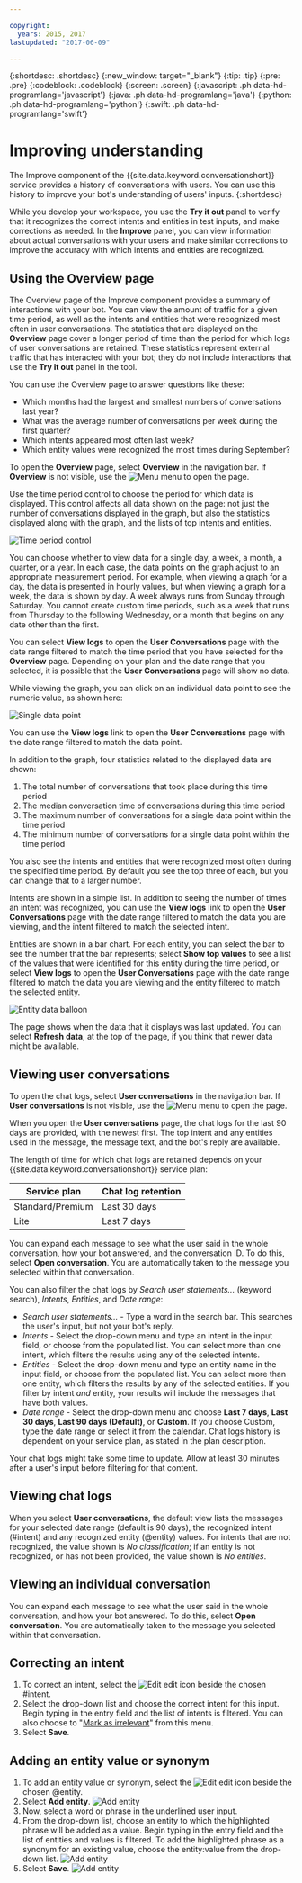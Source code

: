 ```yaml
---

copyright:
  years: 2015, 2017
lastupdated: "2017-06-09"

---
```


{:shortdesc: .shortdesc}
{:new_window: target="_blank"}
{:tip: .tip}
{:pre: .pre}
{:codeblock: .codeblock}
{:screen: .screen}
{:javascript: .ph data-hd-programlang='javascript'}
{:java: .ph data-hd-programlang='java'}
{:python: .ph data-hd-programlang='python'}
{:swift: .ph data-hd-programlang='swift'}

# Improving understanding

The Improve component of the {{site.data.keyword.conversationshort}} service provides a history of conversations with users. You can use this history to improve your bot's understanding of users' inputs.
{:shortdesc}

While you develop your workspace, you use the **Try it out** panel to verify that it recognizes the correct intents and entities in test inputs, and make corrections as needed.  In the **Improve** panel, you can view information about actual conversations with your users and make similar corrections to improve the accuracy with which intents and entities are recognized.

## Using the Overview page

The Overview page of the Improve component provides a summary of interactions with your bot.  You can view the amount of traffic for a given time period, as well as the intents and entities that were recognized most often in user conversations.  The statistics that are displayed on the **Overview** page cover a longer period of time than the period for which logs of user conversations are retained.  These statistics represent external traffic that has interacted with your bot; they do not include interactions that use the **Try it out** panel in the tool.

You can use the Overview page to answer questions like these:

* Which months had the largest and smallest numbers of conversations last year?
* What was the average number of conversations per week during the first quarter?
* Which intents appeared most often last week?
* Which entity values were recognized the most times during September?

To open the **Overview** page, select **Overview** in the navigation bar. If **Overview** is not visible, use the ![Menu](images/Menu_16.png) menu to open the page.

Use the time period control to choose the period for which data is displayed.  This control affects all data shown on the page: not just the number of conversations displayed in the graph, but also the statistics displayed along with the graph, and the lists of top intents and entities.

![Time period control](images/oview-time.png)

You can choose whether to view data for a single day, a week, a month, a quarter, or a year.  In each case, the data points on the graph adjust to an appropriate measurement period.  For example, when viewing a graph for a day, the data is presented in hourly values, but when viewing a graph for a week, the data is shown by day.  A week always runs from Sunday through Saturday.  You cannot create custom time periods, such as a week that runs from Thursday to the following Wednesday, or a month that begins on any date other than the first.

You can select **View logs** to open the **User Conversations** page with the date range filtered to match the time period that you have selected for the **Overview** page.  Depending on your plan and the date range that you selected, it is possible that the **User Conversations** page will show no data.

While viewing the graph, you can click on an individual data point to see the numeric value, as shown here:

![Single data point](images/oview-point.png)

You can use the **View logs** link to open the **User Conversations** page with the date range filtered to match the data point.

In addition to the graph, four statistics related to the displayed data are shown:

1.  The total number of conversations that took place during this time period
1.  The median conversation time of conversations during this time period
1.  The maximum number of conversations for a single data point within the time period
1.  The minimum number of conversations for a single data point within the time period

You also see the intents and entities that were recognized most often during the specified time period. By default you see the top three of each, but you can change that to a larger number.

Intents are shown in a simple list. In addition to seeing the number of times an intent was recognized, you can use the **View logs** link to open the **User Conversations** page with the date range filtered to match the data you are viewing, and the intent filtered to match the selected intent.

Entities are shown in a bar chart. For each entity, you can select the bar to see the number that the bar represents; select **Show top values** to see a list of the values that were identified for this entity during the time period, or select **View logs** to open the **User Conversations** page with the date range filtered to match the data you are viewing and the entity filtered to match the selected entity.

![Entity data balloon](images/oview-entity.png)

The page shows when the data that it displays was last updated. You can select **Refresh data**, at the top of the page, if you think that newer data might be available.

## Viewing user conversations

To open the chat logs, select **User conversations** in the navigation bar. If **User conversations** is not visible, use the ![Menu](images/Menu_16.png) menu to open the page.

When you open the **User conversations** page, the chat logs for the last 90 days are provided, with the newest first. The top intent and any entities used in the message, the message text, and the bot's reply are available.

The length of time for which chat logs are retained depends on your {{site.data.keyword.conversationshort}} service plan:

| Service plan     | Chat log retention |
|------------------|--------------------|
| Standard/Premium | Last 30 days       |
| Lite             | Last 7 days        |

You can expand each message to see what the user said in the whole conversation, how your bot answered, and the conversation ID. To do this, select **Open conversation**. You are automatically taken to the message you selected within that conversation.

You can also filter the chat logs by *Search user statements...* (keyword search), *Intents*, *Entities*, and *Date range*:

- *Search user statements...* - Type a word in the search bar. This searches the user's input, but not your bot's reply.
- *Intents* - Select the drop-down menu and type an intent in the input field, or choose from the populated list. You can select more than one intent, which filters the results using any of the    selected intents.
- *Entities* - Select the drop-down menu and type an entity name in the input field, or choose from the populated list. You can select more than one entity, which filters the results by any of the selected entities. If you filter by intent *and* entity, your results will include the messages that have both values.
- *Date range* - Select the drop-down menu and choose **Last 7 days**, **Last 30 days**, **Last 90 days (Default)**, or **Custom**. If you choose Custom, type the date range or select it from the calendar. Chat logs history is dependent on your service plan, as stated in the plan description.

Your chat logs might take some time to update. Allow at least 30 minutes after a user's input before filtering for that content.

## Viewing chat logs
When you select **User conversations**, the default view lists the messages for your selected date range (default is 90 days), the recognized intent (#intent) and any recognized entity (@entity) values. For intents that are not recognized, the value shown is *No classification*; if an entity is not recognized, or has not been provided, the value shown is *No entities*.

## Viewing an individual conversation
You can expand each message to see what the user said in the whole conversation, and how your bot answered. To do this, select **Open conversation**. You are automatically taken to the message you selected within that conversation.

## Correcting an intent

1.  To correct an intent, select the ![Edit](images/edit_icon.png) edit icon beside the chosen #intent.
1.  Select the drop-down list and choose the correct intent for this input. Begin typing in the entry field and the list of intents is filtered. You can also choose to "[Mark as irrelevant](irrelevant_utterance.html)" from this menu.
1.  Select **Save**.

## Adding an entity value or synonym

1.  To add an entity value or synonym, select the ![Edit](images/edit_icon.png) edit icon beside the chosen @entity.
1.  Select **Add entity**. ![Add entity](images/add_entity.png)
1.  Now, select a word or phrase in the underlined user input.
1.  From the drop-down list, choose an entity to which the highlighted phrase will be added as a value. Begin typing in the entry field and the list of entities and values is filtered. To add the highlighted phrase as a synonym for an existing value, choose the entity:value from the drop-down list. ![Add entity](images/add_entity_word.png)
1.  Select **Save**. ![Add entity](images/add_entity_save.png)
